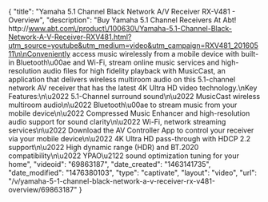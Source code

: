 {
    "title": "Yamaha 5.1 Channel Black Network A\/V Receiver RX-V481 - Overview",
    "description": "Buy Yamaha 5.1 Channel Receivers At Abt! http:\/\/www.abt.com\/product\/100630\/Yamaha-5.1-Channel-Black-Network-A-V-Receiver-RXV481.html?utm_source=youtube&utm_medium=video&utm_campaign=RXV481_20160511\n\nConveniently access music wirelessly from a mobile device with built-in Bluetooth\u00ae and Wi-Fi, stream online music services and high-resolution audio files for high fidelity playback with MusicCast, an application that delivers wireless multiroom audio on this 5.1-channel network AV receiver that has the latest 4K Ultra HD video technology.\nKey Features:\n\u2022 5.1-Channel surround sound\n\u2022 MusicCast wireless multiroom audio\n\u2022 Bluetooth\u00ae to stream music from your mobile device\n\u2022 Compressed Music Enhancer and high-resolution audio support for sound clarity\n\u2022 Wi-Fi, network streaming services\n\u2022 Download the AV Controller App to control your receiver via your mobile device\n\u2022 4K Ultra HD pass-through with HDCP 2.2 support\n\u2022 High dynamic range (HDR) and BT.2020 compatibility\n\u2022 YPAO\u2122 sound optimization tuning for your home",
    "videoid": "69863187",
    "date_created": "1463141735",
    "date_modified": "1476380103",
    "type": "captivate",
    "layout": "video",
    "url": "\/v\/yamaha-5-1-channel-black-network-a-v-receiver-rx-v481-overview\/69863187"
}